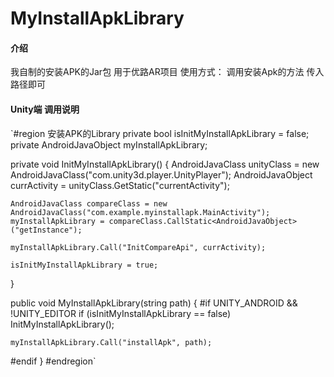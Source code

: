 # MyInstallApkLibrary

#### 介绍
我自制的安装APK的Jar包 用于优路AR项目
使用方式：
调用安装Apk的方法 传入路径即可

#### Unity端 调用说明
`#region 安装APK的Library
private bool isInitMyInstallApkLibrary = false;
private AndroidJavaObject myInstallApkLibrary;

private void InitMyInstallApkLibrary()
{
    AndroidJavaClass unityClass = new AndroidJavaClass("com.unity3d.player.UnityPlayer");
    AndroidJavaObject currActivity = unityClass.GetStatic<AndroidJavaObject>("currentActivity");

    AndroidJavaClass compareClass = new AndroidJavaClass("com.example.myinstallapk.MainActivity");
    myInstallApkLibrary = compareClass.CallStatic<AndroidJavaObject>("getInstance");

    myInstallApkLibrary.Call("InitCompareApi", currActivity);

    isInitMyInstallApkLibrary = true;
}

public void MyInstallApkLibrary(string path)
{
#if UNITY_ANDROID && !UNITY_EDITOR
    if (isInitMyInstallApkLibrary == false)
        InitMyInstallApkLibrary();

    myInstallApkLibrary.Call("installApk", path);
#endif
}
#endregion`
